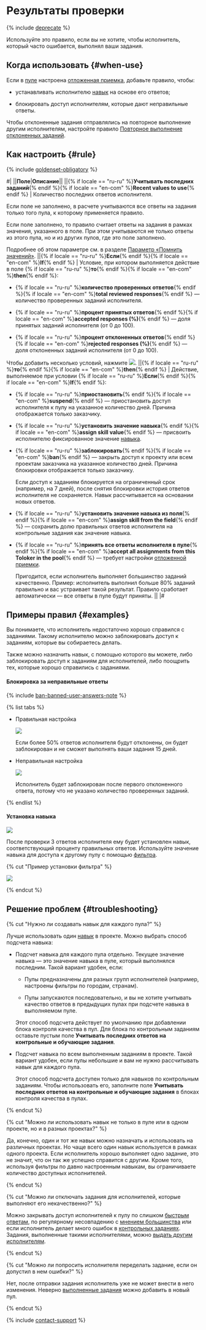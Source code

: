 # Результаты проверки

{% include [deprecate](../../_includes/deprecate.md) %}

Используйте это правило, если вы не хотите, чтобы исполнитель, который часто ошибается, выполнял ваши задания.

## Когда использовать {#when-use}

Если в [пуле](../../glossary.md#pool) настроена [отложенная приемка](offline-accept.md), добавьте правило, чтобы:

- устанавливать исполнителю [навык](../../glossary.md#skill) на основе его ответов;

- блокировать доступ исполнителям, которые дают неправильные ответы.

Чтобы отклоненные задания отправлялись на повторное выполнение другим исполнителям, настройте правило [Повторное выполнение отклоненных заданий](reassessment-after-accepting.md).

## Как настроить {#rule}

{% include [goldenset-obligatory](../_includes/concepts/goldenset/id-goldenset/obligatory.md) %}

#|
||**Поле**|**Описание**||
||{% if locale == "ru-ru" %}**Учитывать последних заданий**{% endif %}{% if locale == "en-com" %}**Recent values to use**{% endif %} | Количество последних ответов исполнителя.

Если поле не заполнено, в расчете учитываются все ответы на задания только того пула, к которому применяется правило.

Если поле заполнено, то правило считает ответы на задания в рамках значения, указанного в поле. При этом учитываются не только ответы из этого пула, но и из других пулов, где это поле заполнено.

Подробнее об этом параметре см. в разделе [Параметр «Помнить значений»](remember-values.md).
||{% if locale == "ru-ru" %}**Если**{% endif %}{% if locale == "en-com" %}**If**{% endif %} | Условие, при котором выполняется действие в поле {% if locale == "ru-ru" %}**то**{% endif %}{% if locale == "en-com" %}**then**{% endif %}:

- {% if locale == "ru-ru" %}**количество проверенных ответов**{% endif %}{% if locale == "en-com" %}**total reviewed responses**{% endif %} — количество проверенных заданий исполнителя.

- {% if locale == "ru-ru" %}**процент принятых ответов**{% endif %}{% if locale == "en-com" %}**accepted responses (%)**{% endif %} — доля принятых заданий исполнителя (от 0 до 100).

- {% if locale == "ru-ru" %}**процент отклоненных ответов**{% endif %}{% if locale == "en-com" %}**rejected responses (%)**{% endif %} — доля отклоненных заданий исполнителя (от 0 до 100).

Чтобы добавить несколько условий, нажмите ![](../_images/add.svg).
||{% if locale == "ru-ru" %}**то**{% endif %}{% if locale == "en-com" %}**then**{% endif %} | Действие, выполняемое при условии {% if locale == "ru-ru" %}**Если**{% endif %}{% if locale == "en-com" %}**If**{% endif %}:

- {% if locale == "ru-ru" %}**приостановить**{% endif %}{% if locale == "en-com" %}**suspend**{% endif %} — приостановить доступ исполнителя к пулу на указанное количество дней. Причина отображается только заказчику.

- {% if locale == "ru-ru" %}**установить значение навыка**{% endif %}{% if locale == "en-com" %}**assign skill value**{% endif %} — присвоить исполнителю фиксированное значение [навыка](nav.md).

- {% if locale == "ru-ru" %}**заблокировать**{% endif %}{% if locale == "en-com" %}**ban**{% endif %} — закрыть доступ к проекту или всем проектам заказчика на указанное количество дней. Причина блокировки отображается только заказчику.

    Если доступ к заданиям блокируется на ограниченный срок (например, на 7 дней), после снятия блокировки история ответов исполнителя не сохраняется. Навык рассчитывается на основании новых ответов.

- {% if locale == "ru-ru" %}**установить значение навыка из поля**{% endif %}{% if locale == "en-com" %}**assign skill from the field**{% endif %} — сохранить долю правильных ответов исполнителя на контрольные задания как значение навыка.

- {% if locale == "ru-ru" %}**принять все ответы исполнителя в пуле**{% endif %}{% if locale == "en-com" %}**accept all assignments from this Toloker in the pool**{% endif %} — требует настройки [отложенной приемки](offline-accept.md).

    Пригодится, если исполнитель выполняет большинство заданий качественно. Пример: исполнитель выполнил больше 80% заданий правильно и вас устраивает такой результат. Правило сработает автоматически — все ответы в пуле будут приняты.
||
|#

## Примеры правил {#examples}

Вы понимаете, что исполнитель недостаточно хорошо справился с заданиями. Такому исполнителю можно заблокировать доступ к заданиям, которые вы собираетесь делать.

Также можно назначить навык, с помощью которого вы можете, либо заблокировать доступ к заданиям для исполнителей, либо поощрить тех, которые хорошо справились с заданиями.

#### Блокировка за неправильные ответы

{% include [ban-banned-user-answers-note](../_includes/concepts/ban/id-ban/banned-user-answers-note.md) %}

{% list tabs %}

- Правильная настройка

  ![](../_images/control-rules/reviewing-assignments/qcr-reviewing-assignments_example1.png)

  Если более 50% ответов исполнителя будут отклонены, он будет заблокирован и не сможет выполнять ваши задания 15 дней.

- Неправильная настройка

  ![](../_images/control-rules/reviewing-assignments/qcr-reviewing-assignments_example_1.png)

  Исполнитель будет заблокирован после первого отклоненного ответа, потому что не указано количество проверенных заданий.

{% endlist %}

#### Установка навыка

![](../_images/control-rules/reviewing-assignments/qcr-reviewing-assignments_example2.png)

После проверки 3 ответов исполнителя ему будет установлен навык, соответствующий проценту правильных ответов. Используйте значение навыка для доступа к другому пулу с помощью [фильтра](filters.md).

{% cut "Пример установки фильтра" %}

![](../_images/other/qcr-control_example_filter.png)

{% endcut %}

## Решение проблем {#troubleshooting}

{% cut "Нужно ли создавать навык для каждого пула?" %}

Лучше использовать один [навык](../../glossary.md#skill) в проекте. Можно выбрать способ подсчета навыка:

- Подсчет навыка для каждого пула отдельно. Текущее значение навыка — это значение навыка в пуле, который выполнялся последним. Такой вариант удобен, если:

    - Пулы предназначены для разных групп исполнителей (например, настроены фильтры по городам, странам).

    - Пулы запускаются последовательно, и вы не хотите учитывать качество ответов в предыдущих пулах при подсчете навыка в выполняемом пуле.

    Этот способ подсчета действует по умолчанию при добавлении блока контроля качества в пул. Для блока по контрольным заданиям оставьте пустым поле **Учитывать последних ответов на контрольные и обучающие задания**.

- Подсчет навыка по всем выполненным заданиям в проекте. Такой вариант удобен, если пулы небольшие и вам не нужно рассчитывать навык для каждого пула.

    Этот способ подсчета доступен только для навыков по контрольным заданиям. Чтобы использовать его, заполните поле **Учитывать последних ответов на контрольные и обучающие задания** в блоках контроля качества в пулах.

{% endcut %}

{% cut "Можно ли использовать навык не только в пуле или в одном проекте, но и в разных проектах?" %}

Да, конечно, один и тот же навык можно назначать и использовать на различных проектах. Но чаще всего один навык используется в рамках одного проекта. Если исполнитель хорошо выполняет одно задание, это не значит, что он так же успешно справится с другим. Кроме того, используя фильтры по давно настроенным навыкам, вы ограничиваете количество доступных исполнителей.

{% endcut %}

{% cut "Можно ли отключать задания для исполнителей, которые выполняют его некачественно?" %}

Можно закрывать доступ исполнителей к пулу по слишком [быстрым ответам](quick-answers.md), по регулярному несовпадению с [мнением большинства](mvote.md) или если исполнитель делает много ошибок в [контрольных заданиях](goldenset.md). Задания, выполненные такими исполнителями, можно [выдать другим исполнителям](restore-task-overlap.md).

{% endcut %}

{% cut "Можно ли попросить исполнителя переделать задание, если он допустил в нем ошибки?" %}

Нет, после отправки задания исполнитель уже не может внести в него изменения. Неверно [выполненные задания](../../glossary.md#completed-tasks) можно добавить в новый пул.

{% endcut %}

{% include [contact-support](../_includes/contact-support.md) %}